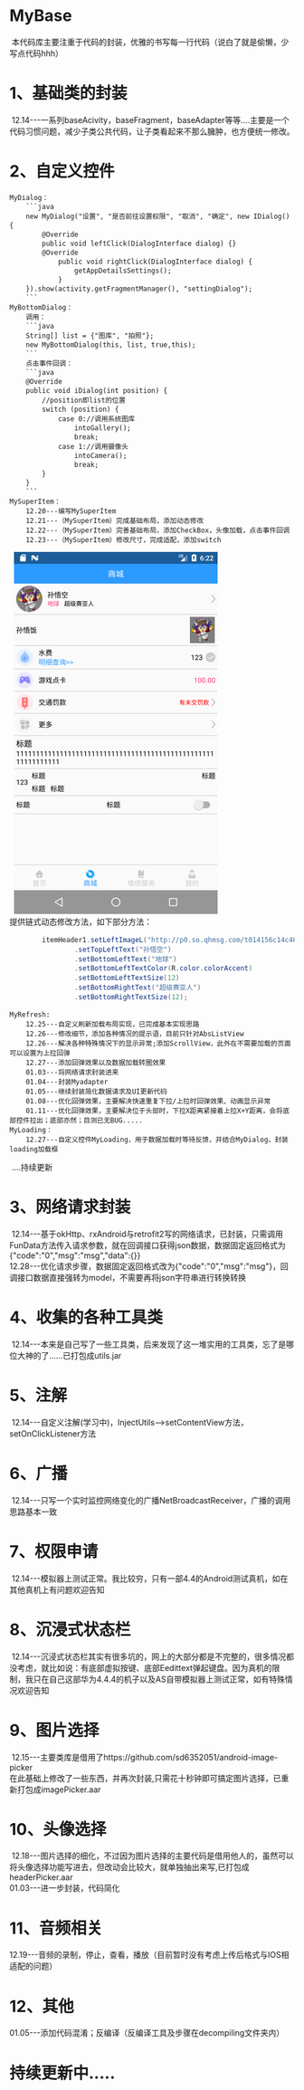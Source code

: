 # MyBase
  本代码库主要注重于代码的封装，优雅的书写每一行代码（说白了就是偷懒，少写点代码hhh）
# 1、基础类的封装
  12.14---一系列baseAcivity，baseFragment，baseAdapter等等....主要是一个代码习惯问题，减少子类公共代码，让子类看起来不那么臃肿，也方便统一修改。
# 2、自定义控件
    MyDialog：  
		```java
		new MyDialog("设置", "是否前往设置权限", "取消", "确定", new IDialog() {
			@Override
            public void leftClick(DialogInterface dialog) {}
            @Override
				public void rightClick(DialogInterface dialog) {
                    getAppDetailsSettings();
                }
        }).show(activity.getFragmentManager(), "settingDialog");
        ```
	MyBottomDialog：  
		调用：
		```java
		String[] list = {"图库", "拍照"};
		new MyBottomDialog(this, list, true,this);
		```
		点击事件回调：  
		```java
		@Override
		public void iDialog(int position) {
			//position即list的位置
			switch (position) {
				case 0://调用系统图库
					intoGallery();
					break;
				case 1://调用摄像头
					intoCamera();
					break;
			}
		}
		```
	MySuperItem：  
		12.20---编写MySuperItem  
		12.21---（MySuperItem）完成基础布局，添加动态修改  
		12.22---（MySuperItem）完善基础布局，添加CheckBox，头像加载，点击事件回调  
		12.23---（MySuperItem）修改尺寸，完成适配，添加switch  
  		![MySuperItem](https://github.com/kanghuicong/MyBase/blob/master/app/src/main/assets/mySuperItem.png)    
		提供链式动态修改方法，如下部分方法：
```java
        itemHeader1.setLeftImageL("http://p0.so.qhmsg.com/t014156c14c469bae95.jpg",true)
                .setTopLeftText("孙悟空")
                .setBottomLeftText("地球")
                .setBottomLeftTextColor(R.color.colorAccent)
                .setBottomLeftTextSize(12)
                .setBottomRightText("超级赛亚人")
                .setBottomRightTextSize(12);
```
	MyRefresh:  
		12.25---自定义刷新加载布局实现，已完成基本实现思路  
		12.26---修改细节，添加各种情况的提示语，目前只针对AbsListView  
		12.26---解决各种特殊情况下的显示异常;添加ScrollView，此外在不需要加载的页面可以设置为上拉回弹  
		12.27---添加回弹效果以及数据加载转圈效果  
		01.03---将网络请求封装进来  
		01.04---封装Myadapter  
		01.05---继续封装简化数据请求及UI更新代码  
		01.08---优化回弹效果，主要解决快速重复下拉/上拉时回弹效果、动画显示异常  
		01.11---优化回弹效果，主要解决位于头部时，下拉X距离紧接着上拉X+Y距离，会将底部控件拉出；底部亦然；目测已无BUG.....  
	MyLoading：  
		12.27---自定义控件MyLoading，用于数据加载时等待反馈，并结合MyDialog，封装loading加载框  
  ....持续更新
# 3、网络请求封装
  12.14---基于okHttp、rxAndroid与retrofit2写的网络请求，已封装，只需调用FunData方法传入请求参数，就在回调接口获得json数据，数据固定返回格式为{"code":"0","msg":"msg","data":{}}  
  12.28---优化请求步骤，数据固定返回格式改为{"code":"0","msg":"msg"}，回调接口数据直接强转为model，不需要再将json字符串进行转换转换  
# 4、收集的各种工具类
  12.14---本来是自己写了一些工具类，后来发现了这一堆实用的工具类，忘了是哪位大神的了......已打包成utils.jar
# 5、注解
  12.14---自定义注解(学习中)，InjectUtils-->setContentView方法，setOnClickListener方法
# 6、广播
  12.14---只写一个实时监控网络变化的广播NetBroadcastReceiver，广播的调用思路基本一致
# 7、权限申请
  12.14---模拟器上测试正常。我比较穷，只有一部4.4的Android测试真机，如在其他真机上有问题欢迎告知
# 8、沉浸式状态栏
  12.14---沉浸式状态栏其实有很多坑的，网上的大部分都是不完整的，很多情况都没考虑，就比如说：有底部虚拟按键、底部Eedittext弹起键盘。因为真机的限制，我只在自己这部华为4.4.4的机子以及AS自带模拟器上测试正常，如有特殊情况欢迎告知
# 9、图片选择
  12.15---主要类库是借用了https://github.com/sd6352051/android-image-picker  
		在此基础上修改了一些东西，并再次封装,只需花十秒钟即可搞定图片选择，已重新打包成imagePicker.aar
# 10、头像选择
  12.18---图片选择的细化，不过因为图片选择的主要代码是借用他人的，虽然可以将头像选择功能写进去，但改动会比较大，就单独抽出来写,已打包成headerPicker.aar  
  01.03---进一步封装，代码简化
# 11、音频相关
  12.19---音频的录制，停止，查看，播放（目前暂时没有考虑上传后格式与IOS相适配的问题）
# 12、其他
  01.05---添加代码混淆；反编译（反编译工具及步骤在decompiling文件夹内）

# 持续更新中.....


